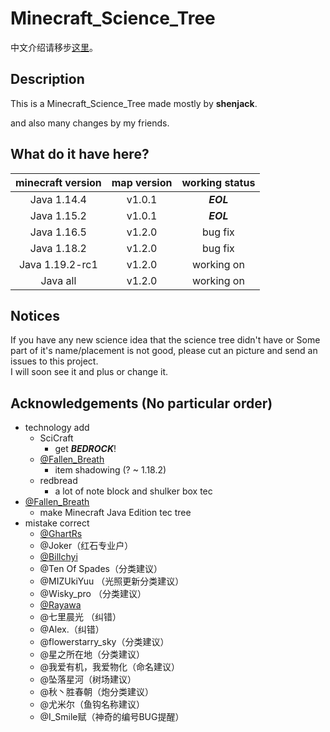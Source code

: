 # Minecraft_Science_Tree

中文介绍请移步[这里](https://github.com/shenjackyuanjie/Minecraft_Science_Tree)。

## Description

 This is a Minecraft_Science_Tree made mostly by **shenjack**.

 and also many changes by my friends.
 
## What do it have here?

| minecraft version | map version | working status |
| :---: | :---: | :---: |
| Java 1.14.4 | v1.0.1 | ***EOL*** |
| Java 1.15.2 | v1.0.1 | ***EOL*** |
| Java 1.16.5 | v1.2.0 | bug fix |
| Java 1.18.2 | v1.2.0 | bug fix |
| Java 1.19.2-rc1 | v1.2.0 | working on |
| Java all | v1.2.0 | working on |

<!-- + Java 1.14.4 v1.0.1 (***EOL***)  
+ Java 1.15.2 v1.2 (***EOL***)
+ Java 1.16.5 v1.2.0 (bug fix)
+ Java 1.18.2 v1.2.0 (bug fix)
+ Java 1.19.1 v1.2.0 (working on)
+ Java all v 1.2.0 (working on) -->


## Notices

 If you have any new science idea that the science tree didn't have or Some part of it's name/placement is not good, please cut an picture and send an issues to this project.  
 I will soon see it and plus or change it.

## Acknowledgements (No particular order)
- technology add
  - SciCraft
    - get ***BEDROCK***!
  - [@Fallen_Breath](https://github.com/Fallen_Breath)
    - item shadowing (? ~ 1.18.2)
  - redbread
    - a lot of note block and shulker box tec
- [@Fallen_Breath](https://github.com/Fallen_Breath)
    - make Minecraft Java Edition tec tree
- mistake correct
  - [@GhartRs](https://github.com/GhastRs)
  - @Joker（红石专业户）
  - [@Billchyi](https://github.com/Billchyi)
  - @Ten Of Spades（分类建议）
  - @MIZUkiYuu （光照更新分类建议）
  - @Wisky_pro （分类建议）
  - [@Rayawa](https://github.com/Rayawa)
  - @七里晨光 （纠错）
  - @Alex.（纠错）
  - @flowerstarry_sky（分类建议）
  - @星之所在地（分类建议）
  - @我爱有机，我爱物化（命名建议）
  - @坠落星河（树场建议）
  - @秋丶胜春朝（炮分类建议）
  - @尤米尔（鱼钩名称建议）
  - @I_Smile赋（神奇的编号BUG提醒）